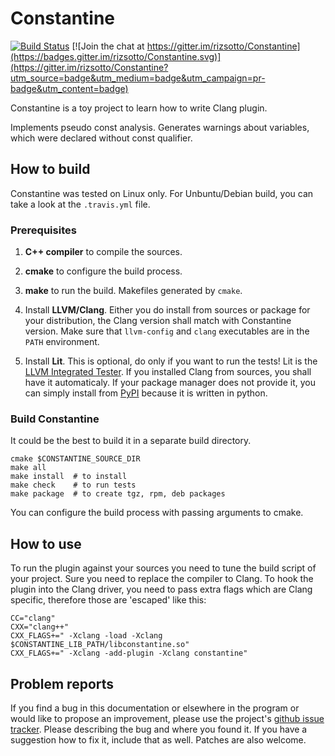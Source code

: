 Constantine
===========

[![Build Status](https://travis-ci.org/rizsotto/Constantine.svg?branch=master)](https://travis-ci.org/rizsotto/Constantine)
[![Join the chat at https://gitter.im/rizsotto/Constantine](https://badges.gitter.im/rizsotto/Constantine.svg)](https://gitter.im/rizsotto/Constantine?utm_source=badge&utm_medium=badge&utm_campaign=pr-badge&utm_content=badge)


Constantine is a toy project to learn how to write Clang plugin.

Implements pseudo const analysis. Generates warnings about variables,
which were declared without const qualifier.


How to build
------------

Constantine was tested on Linux only.
For Unbuntu/Debian build, you can take a look at the `.travis.yml` file.

### Prerequisites

1. **C++ compiler** to compile the sources.
2. **cmake** to configure the build process.
3. **make** to run the build. Makefiles generated by `cmake`.

4. Install **LLVM/Clang**. Either you do install from sources or package
   for your distribution, the Clang version shall match with Constantine version.
   Make sure that `llvm-config` and `clang` executables are in the `PATH`
   environment.

5. Install **Lit**. This is optional, do only if you want to run the tests!
   Lit is the [LLVM Integrated Tester][LIT]. If you installed Clang from
   sources, you shall have it automaticaly. If your package manager does
   not provide it, you can simply install from [PyPI][PyPI] because it is
   written in python.

   [LIT]: http://llvm.org/docs/CommandGuide/lit.html
   [PyPI]: https://pypi.python.org/pypi/lit

### Build Constantine

It could be the best to build it in a separate build directory.

    cmake $CONSTANTINE_SOURCE_DIR
    make all
    make install  # to install
    make check    # to run tests
    make package  # to create tgz, rpm, deb packages

You can configure the build process with passing arguments to cmake.


How to use
----------

To run the plugin against your sources you need to tune the build
script of your project. Sure you need to replace the compiler to
Clang. To hook the plugin into the Clang driver, you need to pass
extra flags which are Clang specific, therefore those are 'escaped'
like this:

    CC="clang"
    CXX="clang++"
    CXX_FLAGS+=" -Xclang -load -Xclang $CONSTANTINE_LIB_PATH/libconstantine.so"
    CXX_FLAGS+=" -Xclang -add-plugin -Xclang constantine"


Problem reports
---------------

If you find a bug in this documentation or elsewhere in the program or would
like to propose an improvement, please use the project's [github issue
tracker][ISSUES]. Please describing the bug and where you found it. If you
have a suggestion how to fix it, include that as well. Patches are also
welcome.

  [ISSUES]: https://github.com/rizsotto/Constantine/issues
